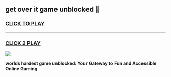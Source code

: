 
## get over it game unblocked 👋
<h3>
<a href="https://premium.freeplayer.one?title=get_over_it_game_unblocked&ref=13F">CLICK TO PLAY</a></h3>
<hr>

<h3>
<a href="https://premium.freeplayer.one?title=get_over_it_game_unblocked&ref=13F">CLICK 2 PLAY</a>
  
</h3>

<a href="https://premium.freeplayer.one?title=get_over_it_game_unblocked&ref=12F/"><img src="https://clearcache.store/games.png"></a>


**worlds hardest game unblocked: Your Gateway to Fun and Accessible Online Gaming**
